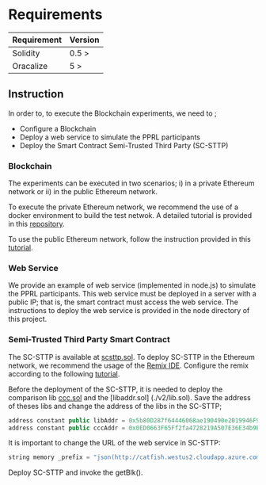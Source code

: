# Requirements

| Requirement | Version |
| --- | --- |
| Solidity | 0.5 > |
| Oracalize | 5 > |


## Instruction 

In order to, to execute the Blockchain experiments, we need to ;
 - Configure a Blockchain
 - Deploy a web service to simulate the PPRL participants
 - Deploy the Smart Contract Semi-Trusted Third Party (SC-STTP)


### Blockchain 

The experiments can be executed in two scenarios; i) in a private Ethereum network or ii) in the public Ethereum network. 

To execute the private Ethereum network, we recommend the use of a docker environment to build the test netwok. A detailed tutorial is provided in this [repository](https://github.com/Capgemini-AIE/ethereum-docker). 

To use the public Ethereum network, follow the instruction provided in this [tutorial](https://medium.com/swlh/deploy-smart-contracts-on-ropsten-testnet-through-ethereum-remix-233cd1494b4b).


### Web Service

We provide an example of web service (implemented in node.js) to simulate the PPRL participants.  This web service must be deployed in a server with a public IP; that is, the smart contract must access the web service. The instructions to deploy the web service is provided in the node directory of this project. 

### Semi-Trusted Third Party Smart Contract

The SC-STTP is available at [scsttp.sol](./oracles/newOracle.sol). To deploy SC-STTP in the Ethereum network, we recommend the usage of the [Remix IDE](https://remix.ethereum.org/). Configure the remix according to the following [tutorial](https://medium.com/swlh/deploy-smart-contracts-on-ropsten-testnet-through-ethereum-remix-233cd1494b4b).

Before the deployment of the SC-STTP, it is needed to deploy the comparison lib [ccc.sol](./v2/ccc.sol) and the [libaddr.sol] (./v2/lib.sol). Save the address of theses libs and change the address of the libs in the SC-STTP;

```javascript
address constant public libAddr = 0x5b80D287f64446068ae190490e2019946F92fb9c;	 
address constant public cccAddr = 0x0ED0663F65Ff2fa4728219A507E36E34b9E39005;
```

It is important to change the URL of the web service in SC-STTP:

```javascript
string memory _prefix = "json(http://catfish.westus2.cloudapp.azure.com/api/getBlk/";
```

Deploy SC-STTP and invoke the getBlk().
